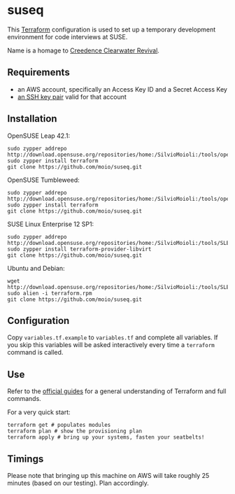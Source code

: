 # suseq

This [Terraform](https://www.terraform.io/) configuration is used to set up a temporary development environment for code interviews at SUSE.

Name is a homage to [Creedence Clearwater Revival](https://www.youtube.com/watch?v=6BRMnrkbvso).

## Requirements

 - an AWS account, specifically an Access Key ID and a Secret Access Key
 - [an SSH key pair](http://docs.aws.amazon.com/AWSEC2/latest/UserGuide/ec2-key-pairs.html#having-ec2-create-your-key-pair) valid for that account

## Installation

OpenSUSE Leap 42.1:
```
sudo zypper addrepo http://download.opensuse.org/repositories/home:/SilvioMoioli:/tools/openSUSE_Leap_42.1/home:SilvioMoioli:tools.repo
sudo zypper install terraform
git clone https://github.com/moio/suseq.git
```

OpenSUSE Tumbleweed:
```
sudo zypper addrepo http://download.opensuse.org/repositories/home:/SilvioMoioli:/tools/openSUSE_Tumbleweed/home:SilvioMoioli:tools.repo
sudo zypper install terraform
git clone https://github.com/moio/suseq.git
```

SUSE Linux Enterprise 12 SP1:
```
sudo zypper addrepo http://download.opensuse.org/repositories/home:/SilvioMoioli:/tools/SLE_12_SP1/home:SilvioMoioli:tools.repo
sudo zypper install terraform-provider-libvirt
git clone https://github.com/moio/suseq.git
```

Ubuntu and Debian:
```
wget http://download.opensuse.org/repositories/home:/SilvioMoioli:/tools/SLE_12_SP1/x86_64/terraform.rpm
sudo alien -i terraform.rpm
git clone https://github.com/moio/suseq.git
```

## Configuration

Copy `variables.tf.example` to `variables.tf` and complete all variables. If you skip this variables will be asked interactively every time a `terraform` command is called.

## Use

Refer to the [official guides](https://www.terraform.io/docs/index.html) for a general understanding of Terraform and full commands.

For a very quick start:
```
terraform get # populates modules
terraform plan # show the provisioning plan
terraform apply # bring up your systems, fasten your seatbelts!
```

## Timings

Please note that bringing up this machine on AWS will take roughly 25 minutes (based on our testing). Plan accordingly.

